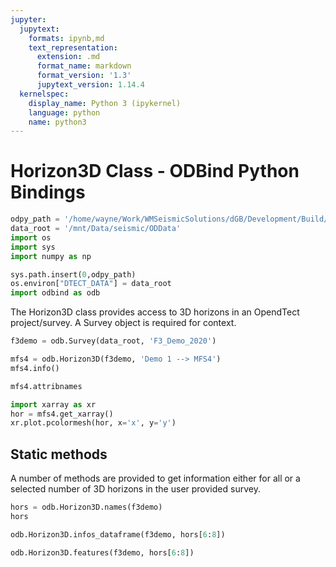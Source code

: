 ```yaml
---
jupyter:
  jupytext:
    formats: ipynb,md
    text_representation:
      extension: .md
      format_name: markdown
      format_version: '1.3'
      jupytext_version: 1.14.4
  kernelspec:
    display_name: Python 3 (ipykernel)
    language: python
    name: python3
---
```


# Horizon3D Class - ODBind Python Bindings

```python
odpy_path = '/home/wayne/Work/WMSeismicSolutions/dGB/Development/Build/bin/od7.0/bin/python'
data_root = '/mnt/Data/seismic/ODData'
import os
import sys
import numpy as np
```

```python
sys.path.insert(0,odpy_path)
os.environ["DTECT_DATA"] = data_root
import odbind as odb
```

The Horizon3D class provides access to 3D horizons in an OpendTect project/survey. A Survey object is required for context.

```python
f3demo = odb.Survey(data_root, 'F3_Demo_2020')
```

```python
mfs4 = odb.Horizon3D(f3demo, 'Demo 1 --> MFS4')
mfs4.info()
```

```python
mfs4.attribnames
```

```python tags=[]
import xarray as xr
hor = mfs4.get_xarray()
xr.plot.pcolormesh(hor, x='x', y='y')
```

## Static methods
A number of methods are provided to get information either for all or a selected number of 3D horizons in the user provided survey.

```python
hors = odb.Horizon3D.names(f3demo)
hors
```

```python tags=[]
odb.Horizon3D.infos_dataframe(f3demo, hors[6:8])
```

```python tags=[]
odb.Horizon3D.features(f3demo, hors[6:8])
```
